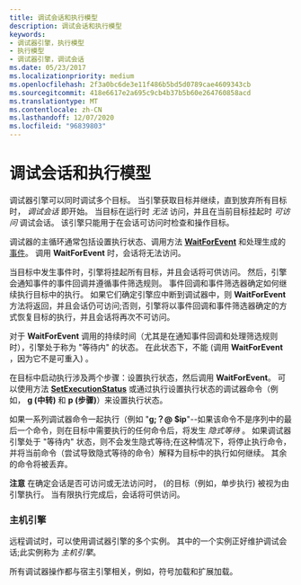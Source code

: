 ```yaml
---
title: 调试会话和执行模型
description: 调试会话和执行模型
keywords:
- 调试器引擎，执行模型
- 执行模型
- 调试器引擎，调试会话
ms.date: 05/23/2017
ms.localizationpriority: medium
ms.openlocfilehash: 2f3a0bc6de3e11f486b5bd5d0789cae4609343cb
ms.sourcegitcommit: 418e6617e2a695c9cb4b37b5b60e264760858acd
ms.translationtype: MT
ms.contentlocale: zh-CN
ms.lasthandoff: 12/07/2020
ms.locfileid: "96839803"
---
```

# <a name="debugging-session-and-execution-model"></a>调试会话和执行模型


调试器引擎可以同时调试多个目标。 当引擎获取目标并继续，直到放弃所有目标时， *调试会话* 即开始。 当目标在运行时 *无法* 访问，并且在当前目标挂起时 *可访问* 调试会话。 该引擎只能用于在会话可访问时检查和操作目标。

调试器的主循环通常包括设置执行状态、调用方法 [**WaitForEvent**](/windows-hardware/drivers/ddi/dbgeng/nf-dbgeng-idebugcontrol3-waitforevent) 和处理生成的 [事件](events.md#events)。 调用 **WaitForEvent** 时，会话将无法访问。

当目标中发生事件时，引擎将挂起所有目标，并且会话将可供访问。 然后，引擎会通知事件的事件回调并遵循事件筛选规则。 事件回调和事件筛选器确定如何继续执行目标中的执行。 如果它们确定引擎应中断到调试器中，则 **WaitForEvent** 方法将返回，并且会话仍可访问;否则，引擎将以事件回调和事件筛选器确定的方式恢复目标的执行，并且会话将再次不可访问。

对于 **WaitForEvent** 调用的持续时间（尤其是在通知事件回调和处理筛选规则时），引擎处于称为 "等待内" 的状态。 在此状态下，不能 (调用 **WaitForEvent** ，因为它不是可重入) 。

在目标中启动执行涉及两个步骤：设置执行状态，然后调用 **WaitForEvent**。 可以使用方法 [**SetExecutionStatus**](/windows-hardware/drivers/ddi/dbgeng/nf-dbgeng-idebugcontrol3-setexecutionstatus) 或通过执行设置执行状态的调试器命令（例如， **g (中转)** 和 **p (步骤)**）来设置执行状态。

如果一系列调试器命令一起执行（例如 "**g;？@ $ip**"--如果该命令不是序列中的最后一个命令，则在目标中需要执行的任何命令后，将发生 *隐式等待* 。 如果调试器引擎处于 "等待内" 状态，则不会发生隐式等待;在这种情况下，将停止执行命令，并将当前命令（尝试导致隐式等待的命令）解释为目标中的执行如何继续。 其余的命令将被丢弃。

**注意**   在确定会话是否可访问或无法访问时， (的目标（例如，单步执行) 被视为由引擎执行。 当有限执行完成后，会话将可供访问。

 

### <a name="span-idhost_enginespanspan-idhost_enginespanhost-engine"></a><span id="host_engine"></span><span id="HOST_ENGINE"></span>主机引擎

远程调试时，可以使用调试器引擎的多个实例。 其中的一个实例正好维护调试会话;此实例称为 *主机引擎*。

所有调试器操作都与宿主引擎相关，例如，符号加载和扩展加载。

 

